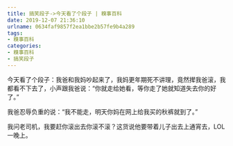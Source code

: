 ```yaml
---
title: 搞笑段子->今天看了个段子 | 糗事百科
date: 2019-12-07 21:36:10
urlname: 0634faf9857f2ea1bbe2b57fe9b4a289
tags: 
- 糗事百科
categories:
- 糗事百科
- 搞笑段子
---
```

今天看了个段子：我爸和我妈吵起来了，我妈更年期死不讲理，竟然撵我爸滚，我都看不下去了，小声跟我爸说：“你就走给她看，等你走了她就知道失去你的好了。”

我爸忍辱负重的说：“我不能走，明天你妈在网上给我买的秋裤就到了。”

我问老司机，我要赶你滚出去你滚不滚？这货说他要带着儿子出去上通宵去，LOL一晚上。


